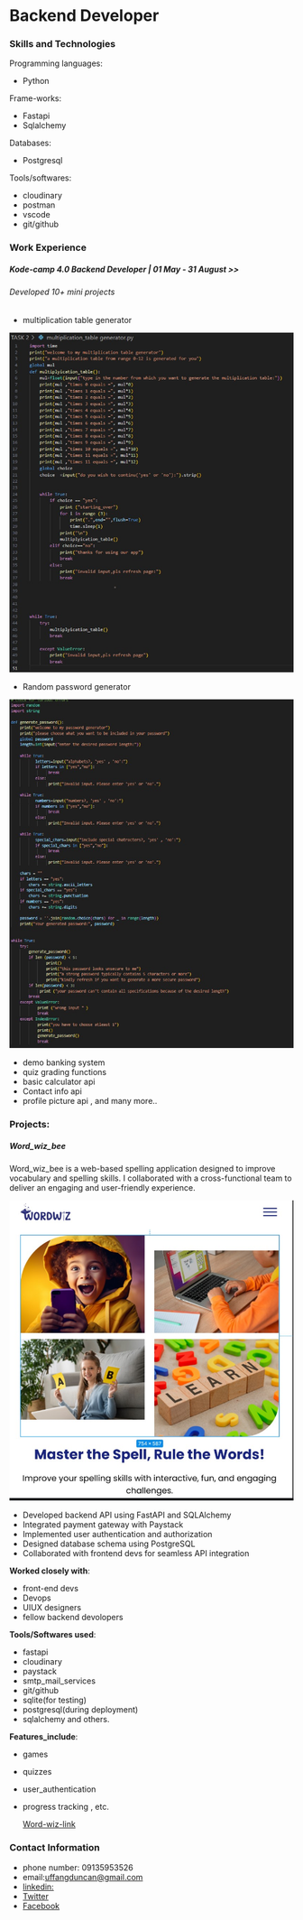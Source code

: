 # Backend Developer

### Skills and Technologies
Programming languages:
- Python
  
Frame-works:
- Fastapi
- Sqlalchemy

Databases:
- Postgresql

Tools/softwares:
- cloudinary
- postman
- vscode
- git/github

### Work Experience
##### Kode-camp 4.0 Backend Developer | 01 May - 31 August >>
###### Developed 10+ mini projects

- multiplication table generator

![imagepath](images/Screenshot-2git.jpg)

- Random password generator

![imagepath](images/gitpic2.jpg)

  
- demo banking system
- quiz grading functions
- basic calculator api
- Contact info api 
- profile picture api , and many more..


### Projects:
##### Word_wiz_bee
Word_wiz_bee is a web-based spelling application designed to improve vocabulary and spelling skills. I collaborated with a cross-functional team to deliver an engaging and user-friendly experience.

![imagepath](images/wordwiz2image34.jpg)

- Developed backend API using FastAPI and SQLAlchemy
- Integrated payment gateway with Paystack
- Implemented user authentication and authorization
- Designed database schema using PostgreSQL
- Collaborated with frontend devs for seamless API integration

**Worked closely with**:
- front-end devs
- Devops
- UIUX designers
- fellow backend devolopers
  
**Tools/Softwares used**: 
- fastapi
- cloudinary
- paystack
- smtp_mail_services
- git/github
- sqlite(for testing)
- postgresql(during deployment)
- sqlalchemy and others.
  
**Features_include**:
- games
- quizzes
- user_authentication
- progress tracking , etc.
  
  
  [Word-wiz-link](https://word-wiz-be-bsws.onrender.com/docs) 

### Contact Information
- phone number: 09135953526
- email:uffangduncan@gmail.com
- [linkedin:](https://www.linkedin.com/in/duncan-uffang-bbb562304/)
- [Twitter](https://x.com/DUffang40559)
- [Facebook](https://web.facebook.com/profile.php?id=100075996586638)
